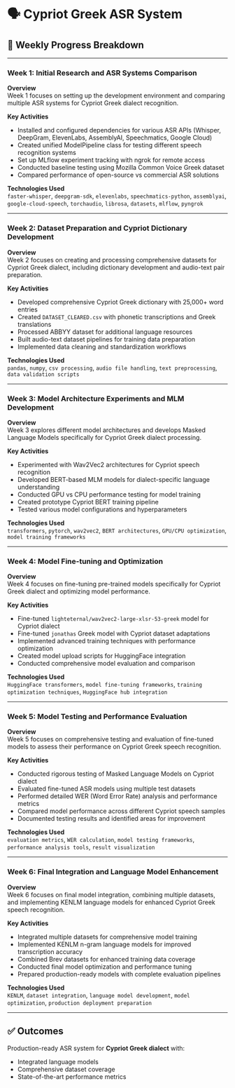 # 🗣️ Cypriot Greek ASR System

## 📅 Weekly Progress Breakdown

---

### Week 1: Initial Research and ASR Systems Comparison

**Overview**  
Week 1 focuses on setting up the development environment and comparing multiple ASR systems for Cypriot Greek dialect recognition.

**Key Activities**
- Installed and configured dependencies for various ASR APIs (Whisper, DeepGram, ElevenLabs, AssemblyAI, Speechmatics, Google Cloud)
- Created unified ModelPipeline class for testing different speech recognition systems
- Set up MLflow experiment tracking with ngrok for remote access
- Conducted baseline testing using Mozilla Common Voice Greek dataset
- Compared performance of open-source vs commercial ASR solutions

**Technologies Used**  
`faster-whisper`, `deepgram-sdk`, `elevenlabs`, `speechmatics-python`, `assemblyai`, `google-cloud-speech`, `torchaudio`, `librosa`, `datasets`, `mlflow`, `pyngrok`

---

### Week 2: Dataset Preparation and Cypriot Dictionary Development

**Overview**  
Week 2 focuses on creating and processing comprehensive datasets for Cypriot Greek dialect, including dictionary development and audio-text pair preparation.

**Key Activities**
- Developed comprehensive Cypriot Greek dictionary with 25,000+ word entries
- Created `DATASET_CLEARED.csv` with phonetic transcriptions and Greek translations
- Processed ABBYY dataset for additional language resources
- Built audio-text dataset pipelines for training data preparation
- Implemented data cleaning and standardization workflows

**Technologies Used**  
`pandas`, `numpy`, `csv processing`, `audio file handling`, `text preprocessing`, `data validation scripts`

---

### Week 3: Model Architecture Experiments and MLM Development

**Overview**  
Week 3 explores different model architectures and develops Masked Language Models specifically for Cypriot Greek dialect processing.

**Key Activities**
- Experimented with Wav2Vec2 architectures for Cypriot speech recognition
- Developed BERT-based MLM models for dialect-specific language understanding
- Conducted GPU vs CPU performance testing for model training
- Created prototype Cypriot BERT training pipeline
- Tested various model configurations and hyperparameters

**Technologies Used**  
`transformers`, `pytorch`, `wav2vec2`, `BERT architectures`, `GPU/CPU optimization`, `model training frameworks`

---

### Week 4: Model Fine-tuning and Optimization

**Overview**  
Week 4 focuses on fine-tuning pre-trained models specifically for Cypriot Greek dialect and optimizing model performance.

**Key Activities**
- Fine-tuned `lighteternal/wav2vec2-large-xlsr-53-greek` model for Cypriot dialect
- Fine-tuned `jonathas` Greek model with Cypriot dataset adaptations
- Implemented advanced training techniques with performance optimization
- Created model upload scripts for HuggingFace integration
- Conducted comprehensive model evaluation and comparison

**Technologies Used**  
`HuggingFace transformers`, `model fine-tuning frameworks`, `training optimization techniques`, `HuggingFace hub integration`

---

### Week 5: Model Testing and Performance Evaluation

**Overview**  
Week 5 focuses on comprehensive testing and evaluation of fine-tuned models to assess their performance on Cypriot Greek speech recognition.

**Key Activities**
- Conducted rigorous testing of Masked Language Models on Cypriot dialect
- Evaluated fine-tuned ASR models using multiple test datasets
- Performed detailed WER (Word Error Rate) analysis and performance metrics
- Compared model performance across different Cypriot speech samples
- Documented testing results and identified areas for improvement

**Technologies Used**  
`evaluation metrics`, `WER calculation`, `model testing frameworks`, `performance analysis tools`, `result visualization`

---

### Week 6: Final Integration and Language Model Enhancement

**Overview**  
Week 6 focuses on final model integration, combining multiple datasets, and implementing KENLM language models for enhanced Cypriot Greek speech recognition.

**Key Activities**
- Integrated multiple datasets for comprehensive model training
- Implemented KENLM n-gram language models for improved transcription accuracy
- Combined Brev datasets for enhanced training data coverage
- Conducted final model optimization and performance tuning
- Prepared production-ready models with complete evaluation pipelines

**Technologies Used**  
`KENLM`, `dataset integration`, `language model development`, `model optimization`, `production deployment preparation`

---

## ✅ Outcomes

Production-ready ASR system for **Cypriot Greek dialect** with:
- Integrated language models
- Comprehensive dataset coverage
- State-of-the-art performance metrics
